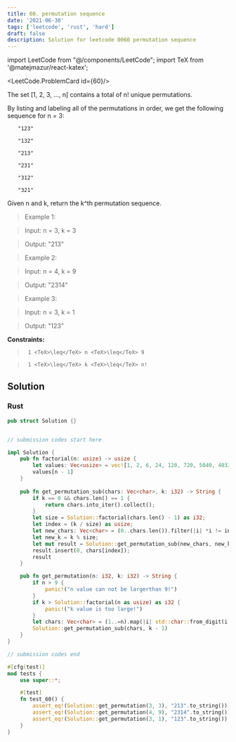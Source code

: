 ```yaml
---
title: 60. permutation sequence
date: '2021-06-30'
tags: ['leetcode', 'rust', 'hard']
draft: false
description: Solution for leetcode 0060 permutation sequence
---
```

import LeetCode from "@/components/LeetCode";
import TeX from '@matejmazur/react-katex';

<LeetCode.ProblemCard id={60}/>
 

  The set [1, 2, 3, ..., n] contains a total of n! unique permutations.

  By listing and labeling all of the permutations in order, we get the following sequence for n <TeX>=</TeX> 3:

  <ol>

  	"123"

  	"132"

  	"213"

  	"231"

  	"312"

  	"321"

  </ol>

  Given n and k, return the k^th permutation sequence.

   

 >   Example 1:

 >   Input: n <TeX>=</TeX> 3, k <TeX>=</TeX> 3

 >   Output: "213"

 >   Example 2:

 >   Input: n <TeX>=</TeX> 4, k <TeX>=</TeX> 9

 >   Output: "2314"

 >   Example 3:

 >   Input: n <TeX>=</TeX> 3, k <TeX>=</TeX> 1

 >   Output: "123"

   

  **Constraints:**

  

 >   	1 <TeX>\leq</TeX> n <TeX>\leq</TeX> 9

 >   	1 <TeX>\leq</TeX> k <TeX>\leq</TeX> n!


## Solution
### Rust
```rust
pub struct Solution {}


// submission codes start here

impl Solution {
    pub fn factorial(n: usize) -> usize {
        let values: Vec<usize> = vec![1, 2, 6, 24, 120, 720, 5040, 40320, 362880];
        values[n - 1]
    }
    
    pub fn get_permutation_sub(chars: Vec<char>, k: i32) -> String {
        if k == 0 && chars.len() == 1 {
            return chars.into_iter().collect();
        }
        let size = Solution::factorial(chars.len() - 1) as i32;
        let index = (k / size) as usize;
        let new_chars: Vec<char> = (0..chars.len()).filter(|i| *i != index).map(|i| chars[i]).collect();
        let new_k = k % size;
        let mut result = Solution::get_permutation_sub(new_chars, new_k);
        result.insert(0, chars[index]);
        result
    }

    pub fn get_permutation(n: i32, k: i32) -> String {
        if n > 9 {
            panic!("n value can not be largerthan 9!")
        }
        if k > Solution::factorial(n as usize) as i32 {
            panic!("k value is too large!")
        }
        let chars: Vec<char> = (1..=n).map(|i| std::char::from_digit(i as u32, 10).unwrap()).collect();
        Solution::get_permutation_sub(chars, k - 1)
    }
}

// submission codes end

#[cfg(test)]
mod tests {
    use super::*;

    #[test]
    fn test_60() {
        assert_eq!(Solution::get_permutation(3, 3), "213".to_string());
        assert_eq!(Solution::get_permutation(4, 9), "2314".to_string());
        assert_eq!(Solution::get_permutation(3, 1), "123".to_string());
    }
}

```
